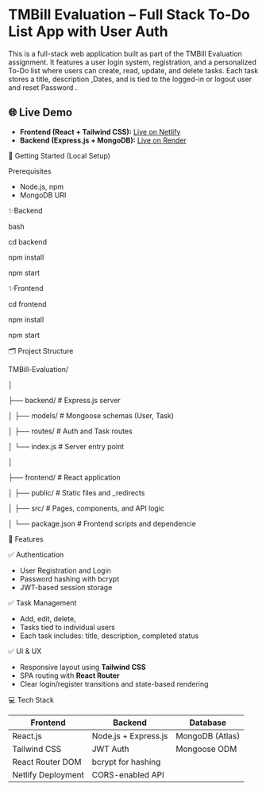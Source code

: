 # TMBill Evaluation – Full Stack To-Do List App with User Auth

This is a full-stack web application built as part of the TMBill Evaluation assignment. 
It features a user login system, registration, and a personalized To-Do list where users can create, read, update, and delete tasks. 
Each task stores a title, description ,Dates, and is tied to the logged-in or logout user  and reset Password .

## 🌐 Live Demo

- **Frontend (React + Tailwind CSS):** [Live on Netlify](https://glistening-kitsune-9ae470.netlify.app/) 
- **Backend (Express.js + MongoDB):** [Live on Render](https://github.com/VishnuSinha7600/TMBill_Evaluation)


🚀 Getting Started (Local Setup)

 Prerequisites
- Node.js, npm
- MongoDB URI



✨Backend

bash

cd backend

npm install

npm start


✨Frontend

cd frontend

npm install

npm start




🗂️ Project Structure

TMBill-Evaluation/

│

├── backend/ # Express.js server

│ ├── models/ # Mongoose schemas (User, Task)

│ ├── routes/ # Auth and Task routes

│ └── index.js # Server entry point

│

├── frontend/ # React application

│ ├── public/ # Static files and _redirects

│ ├── src/ # Pages, components, and API logic

│ └── package.json # Frontend scripts and dependencie


🔐 Features

✅ Authentication
- User Registration and Login
- Password hashing with bcrypt
- JWT-based session storage

✅ Task Management
- Add, edit, delete,
- Tasks tied to individual users
- Each task includes: title, description, completed status

 ✅ UI & UX
- Responsive layout using **Tailwind CSS**
- SPA routing with **React Router**
- Clear login/register transitions and state-based rendering

  

💻 Tech Stack

| Frontend              | Backend               | Database         |
|-----------------------|------------------------|------------------|
| React.js              | Node.js + Express.js   | MongoDB (Atlas)  |
| Tailwind CSS          | JWT Auth               | Mongoose ODM     |
| React Router DOM      | bcrypt for hashing     |                  |
| Netlify Deployment    | CORS-enabled API       |                  |



